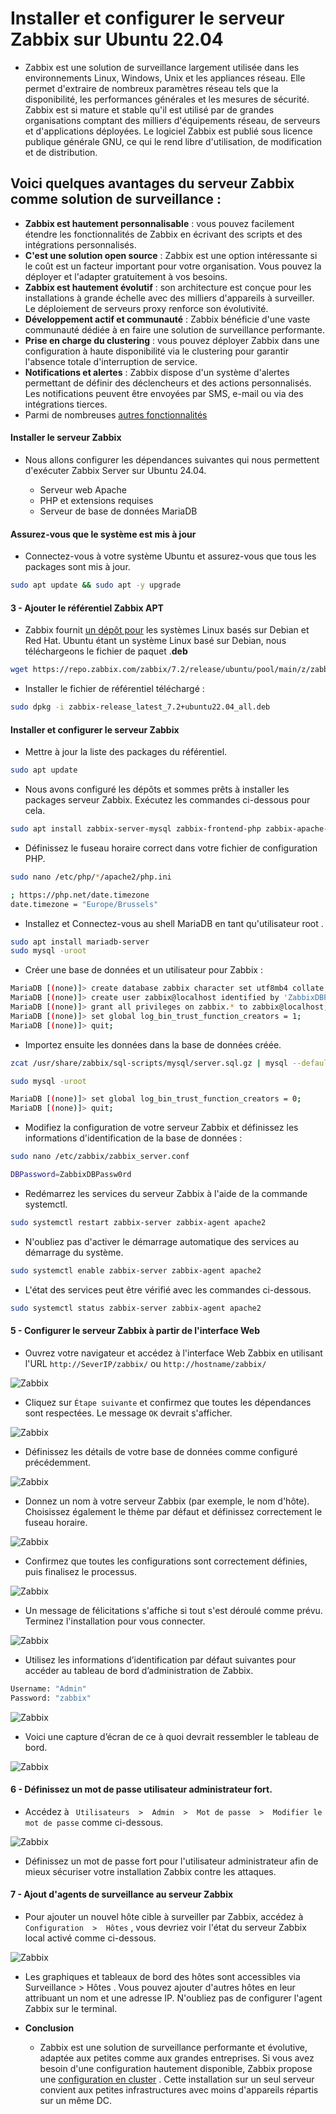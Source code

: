# Installer et configurer le serveur Zabbix sur Ubuntu 22.04

- Zabbix est une solution de surveillance largement utilisée dans les environnements Linux, Windows, Unix et les appliances réseau. Elle permet d'extraire de nombreux paramètres réseau tels que la disponibilité, les performances générales et les mesures de sécurité. Zabbix est si mature et stable qu'il est utilisé par de grandes organisations comptant des milliers d'équipements réseau, de serveurs et d'applications déployées. Le logiciel Zabbix est publié sous licence publique générale GNU, ce qui le rend libre d'utilisation, de modification et de distribution.

## Voici quelques avantages du serveur Zabbix comme solution de surveillance :

- **Zabbix est hautement personnalisable** : vous pouvez facilement étendre les fonctionnalités de Zabbix en écrivant des scripts et des intégrations personnalisés.
- **C'est une solution open source** : Zabbix est une option intéressante si le coût est un facteur important pour votre organisation. Vous pouvez la déployer et l'adapter gratuitement à vos besoins.
- **Zabbix est hautement évolutif** : son architecture est conçue pour les installations à grande échelle avec des milliers d'appareils à surveiller. Le déploiement de serveurs proxy renforce son évolutivité.
- **Développement actif et communauté** : Zabbix bénéficie d'une vaste communauté dédiée à en faire une solution de surveillance performante.
- **Prise en charge du clustering** : vous pouvez déployer Zabbix dans une configuration à haute disponibilité via le clustering pour garantir l'absence totale d'interruption de service.
- **Notifications et alertes** : Zabbix dispose d'un système d'alertes permettant de définir des déclencheurs et des actions personnalisés. Les notifications peuvent être envoyées par SMS, e-mail ou via des intégrations tierces.
- Parmi de nombreuses [autres fonctionnalités](https://www.zabbix.com/features)

#### Installer le serveur Zabbix

- Nous allons configurer les dépendances suivantes qui nous permettent d'exécuter Zabbix Server sur Ubuntu 24.04.

  - Serveur web Apache
  - PHP et extensions requises
  - Serveur de base de données MariaDB

#### Assurez-vous que le système est mis à jour

- Connectez-vous à votre système Ubuntu et assurez-vous que tous les packages sont mis à jour.

```sh
sudo apt update && sudo apt -y upgrade
```

#### 3 - Ajouter le référentiel Zabbix APT

- Zabbix fournit [un dépôt pour](https://www.zabbix.com/download) les systèmes Linux basés sur Debian et Red Hat. Ubuntu étant un système Linux basé sur Debian, nous téléchargeons le fichier de paquet .**deb**

```sh
wget https://repo.zabbix.com/zabbix/7.2/release/ubuntu/pool/main/z/zabbix-release/zabbix-release_latest_7.2+ubuntu22.04_all.deb
```

- Installer le fichier de référentiel téléchargé :

```sh
sudo dpkg -i zabbix-release_latest_7.2+ubuntu22.04_all.deb
```

#### Installer et configurer le serveur Zabbix

- Mettre à jour la liste des packages du référentiel.

```sh
sudo apt update
```

- Nous avons configuré les dépôts et sommes prêts à installer les packages serveur Zabbix. Exécutez les commandes ci-dessous pour cela.

```sh
sudo apt install zabbix-server-mysql zabbix-frontend-php zabbix-apache-conf zabbix-sql-scripts zabbix-agent
```

- Définissez le fuseau horaire correct dans votre fichier de configuration PHP.

```sh
sudo nano /etc/php/*/apache2/php.ini
```

```sh
; https://php.net/date.timezone
date.timezone = "Europe/Brussels"
```

- Installez et Connectez-vous au shell MariaDB en tant qu'utilisateur root .

```sh
sudo apt install mariadb-server
sudo mysql -uroot
```

- Créer une base de données et un utilisateur pour Zabbix :

```sh
MariaDB [(none)]> create database zabbix character set utf8mb4 collate utf8mb4_bin;
MariaDB [(none)]> create user zabbix@localhost identified by 'ZabbixDBPassw0rd';
MariaDB [(none)]> grant all privileges on zabbix.* to zabbix@localhost;
MariaDB [(none)]> set global log_bin_trust_function_creators = 1;
MariaDB [(none)]> quit;
```

- Importez ensuite les données dans la base de données créée.

```sh
zcat /usr/share/zabbix/sql-scripts/mysql/server.sql.gz | mysql --default-character-set=utf8mb4 -uzabbix -p zabbix
```

```sh
sudo mysql -uroot
```

```sh
MariaDB [(none)]> set global log_bin_trust_function_creators = 0;
MariaDB [(none)]> quit;
```

- Modifiez la configuration de votre serveur Zabbix et définissez les informations d'identification de la base de données :

```sh
sudo nano /etc/zabbix/zabbix_server.conf
```

```sh
DBPassword=ZabbixDBPassw0rd
```

- Redémarrez les services du serveur Zabbix à l'aide de la commande systemctl.

```sh
sudo systemctl restart zabbix-server zabbix-agent apache2
```

- N'oubliez pas d'activer le démarrage automatique des services au démarrage du système.

```sh
sudo systemctl enable zabbix-server zabbix-agent apache2
```

- L'état des services peut être vérifié avec les commandes ci-dessous.

```sh
sudo systemctl status zabbix-server zabbix-agent apache2
```

#### 5 - Configurer le serveur Zabbix à partir de l'interface Web

- Ouvrez votre navigateur et accédez à l'interface Web Zabbix en utilisant l'URL `http://SeverIP/zabbix/` ou `http://hostname/zabbix/`

![Zabbix](/assets/01.png)

- Cliquez sur `Étape suivante` et confirmez que toutes les dépendances sont respectées. Le message `OK` devrait s'afficher.

![Zabbix](/assets/02.png)

- Définissez les détails de votre base de données comme configuré précédemment.

![Zabbix](/assets/03.png)

- Donnez un nom à votre serveur Zabbix (par exemple, le nom d'hôte). Choisissez également le thème par défaut et définissez correctement le fuseau horaire.

![Zabbix](/assets/04.png)

- Confirmez que toutes les configurations sont correctement définies, puis finalisez le processus.

![Zabbix](/assets/05.png)

- Un message de félicitations s'affiche si tout s'est déroulé comme prévu. Terminez l'installation pour vous connecter.

![Zabbix](/assets/06.png)

- Utilisez les informations d’identification par défaut suivantes pour accéder au tableau de bord d’administration de Zabbix.

```sh
Username: "Admin"
Password: "zabbix"
```

![Zabbix](/assets/07.png)

- Voici une capture d’écran de ce à quoi devrait ressembler le tableau de bord.

![Zabbix](/assets/08.png)

#### 6 - Définissez un mot de passe utilisateur administrateur fort.

- Accédez à ` Utilisateurs  >  Admin  >  Mot de passe  >  Modifier le mot de passe` comme ci-dessous.

![Zabbix](/assets/09.png)

- Définissez un mot de passe fort pour l'utilisateur administrateur afin de mieux sécuriser votre installation Zabbix contre les attaques.

#### 7 - Ajout d'agents de surveillance au serveur Zabbix

- Pour ajouter un nouvel hôte cible à surveiller par Zabbix, accédez à `Configuration  >  Hôtes` , vous devriez voir l'état du serveur Zabbix local activé comme ci-dessous.

![Zabbix](/assets/10.png)

- Les graphiques et tableaux de bord des hôtes sont accessibles via Surveillance > Hôtes . Vous pouvez ajouter d'autres hôtes en leur attribuant un nom et une adresse IP. N'oubliez pas de configurer l'agent Zabbix sur le terminal.

- **Conclusion**

  - Zabbix est une solution de surveillance performante et évolutive, adaptée aux petites comme aux grandes entreprises. Si vous avez besoin d'une configuration hautement disponible, Zabbix propose une [configuration en cluster](https://www.zabbix.com/documentation/current/en/manual/concepts/server/ha) . Cette installation sur un seul serveur convient aux petites infrastructures avec moins d'appareils répartis sur un même DC.
